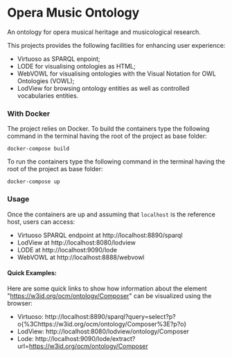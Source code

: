 # Opera Music Ontology
An ontology for opera musical heritage and musicological research.
 
This projects provides the following facilities for enhancing user experience: 
 - Virtuoso as SPARQL enpoint;
 - LODE for visualising ontologies as HTML;
 - WebVOWL for visualising ontologies with the Visual Notation for OWL Ontologies (VOWL);
 - LodView for browsing ontology entities as well as controlled vocabularies entities.


### With Docker
The project relies on Docker. To build the containers type the following command in the terminal having the root of the project as base folder:
```
docker-compose build
```
To run the containers type the following command in the terminal having the root of the project as base folder:
```
docker-compose up
```

### Usage
Once the containers are up and assuming that `localhost` is the reference host, users can access:
 - Virtuoso SPARQL endpoint at http://localhost:8890/sparql
 - LodView at http://localhost:8080/lodview
 - LODE at http://localhost:9090/lode
 - WebVOWL at http://localhost:8888/webvowl

#### Quick Examples:
Here are some quick links to show how information about the element
"https://w3id.org/ocm/ontology/Composer" can be visualized using the browser:

 - Virtuoso: http://localhost:8890/sparql?query=select?p?o{%3Chttps://w3id.org/ocm/ontology/Composer%3E?p?o}
 - LodView:  http://localhost:8080/lodview/ontology/Composer
 - Lode: http://localhost:9090/lode/extract?url=https://w3id.org/ocm/ontology/Composer